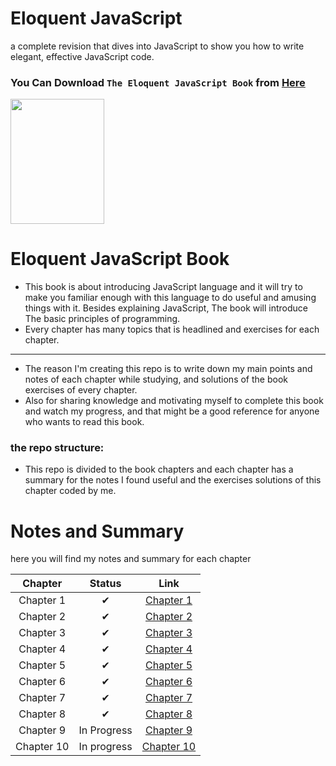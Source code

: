 # Eloquent JavaScript
a complete revision that dives into JavaScript to show you how to write elegant, effective JavaScript code.

### You Can Download ```The Eloquent JavaScript Book``` from  [Here](https://github.com/0xGhada/eloquent-javascript-book/blob/main/Eloquent_JavaScript_3rdEdition.pdf)

<img src="https://m.media-amazon.com/images/I/91asIC1fRwL._AC_UF1000,1000_QL80_.jpg" width="150" height="200">

# Eloquent JavaScript Book
- This book is about introducing JavaScript language and it will try to make you familiar enough with this language to do useful and amusing things with it. Besides explaining JavaScript, The book will introduce The basic principles of programming.
- Every chapter has many topics that is headlined and exercises for each chapter.
----------------------------------  
- The reason I'm creating this repo is to write down my main points and notes of each chapter while studying, and solutions of the book exercises of every chapter.
- Also for sharing knowledge and motivating myself to complete this book and watch my progress, and that might be a good reference for anyone who wants to read this book.
  
### the repo structure:
- This repo is divided to the book chapters and each chapter has a summary for the notes I found useful and the exercises solutions of this chapter coded by me.

# Notes and Summary
here you will find my notes and summary for each chapter

| Chapter | Status | Link |
| :---:| :---: | :---: |
| Chapter 1 | ✔ | [ Chapter 1 ](https://github.com/habibaelsayed/eloquent-javascript-book/tree/a9639fc1a2a3222109fbfe7f3fea408ad24390a9/chapter-1)|
| Chapter 2 | ✔ |  [ Chapter 2 ](https://github.com/habibaelsayed/eloquent-javascript-book/tree/b571fcf6110e303d218d12ec69072f7ea67c5f6e/chapter-2) |
| Chapter 3 | ✔ | [ Chapter 3]( https://github.com/habibaelsayed/eloquent-javascript-book/tree/9ae574dbcfe11c25d728c58a69c50ec2825d118b/chapter-3) |
| Chapter 4 | ✔ |  [ Chapter 4 ](https://github.com/habibaelsayed/eloquent-javascript-book/tree/9870a5e0a5c7dc30874e42781bf164d757f6dc6f/chapter-4) |
| Chapter 5 | ✔ |  [ Chapter 5 ](https://github.com/habibaelsayed/eloquent-javascript-book/tree/54141f91b1970ca3e4e7387a02b23a15b6df3450/chapter-5) |
| Chapter 6 | ✔ |  [ Chapter 6 ](https://github.com/habibaelsayed/eloquent-javascript-book/tree/d162ec301a765afa9cc1ce1bc6ca37121c98002d/chapter-6) |
| Chapter 7 | ✔ |  [ Chapter 7 ](https://github.com/habibaelsayed/eloquent-javascript-book/tree/e021c068096cb9d5f9bb4c57a47508e58d1d1b6f/chapter-7) |
| Chapter 8 | ✔ | [ Chapter 8 ](https://github.com/habibaelsayed/eloquent-javascript-book/tree/6875b82032a57740782789bc1c27d774289e95b9/chapter-8) |
| Chapter 9 | In Progress | [ Chapter 9 ](https://github.com/habibaelsayed/eloquent-javascript-book/tree/f0f8e6a8e4898e874994453cf5a60209931126d4/chapter-9) |
| Chapter 10 | In progress | [ Chapter 10 ](https://github.com/habibaelsayed/eloquent-javascript-book/tree/8e96f020f4c5e656527a3c723e71b4964c2364ad/chapter-10) |